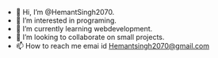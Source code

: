- 👋 Hi, I’m @HemantSingh2070.
- 👀 I’m interested in programing.
- 🌱 I’m currently learning webdevelopment.
- 💞️ I’m looking to collaborate on small projects.
- 📫 How to reach me emai id Hemantsingh2070@gmail.com

<!---
HemantSingh2070/HemantSingh2070 is a ✨ special ✨ repository because its `README.md` (this file) appears on your GitHub profile.
You can click the Preview link to take a look at your changes.
--->
